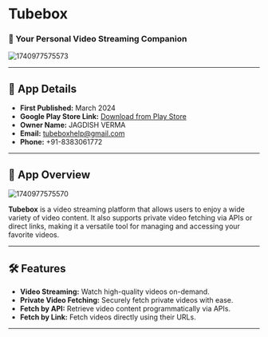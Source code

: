 # **Tubebox**

### **🎥 Your Personal Video Streaming Companion**

![1740977575573](https://github.com/user-attachments/assets/ecff0a81-a37b-495d-babf-1b92aa63efe4)

---
## **🔗 App Details**

- **First Published:** March 2024  
- **Google Play Store Link:** [Download from Play Store](https://play.google.com/store/apps/details?id=com.tube.box.entertainment.app)  
- **Owner Name:** JAGDISH VERMA  
- **Email:** [tubeboxhelp@gmail.com](mailto:tubeboxhelp@gmail.com)  
- **Phone:** +91-8383061772
  
---


## **📱 App Overview**

![1740977575570](https://github.com/user-attachments/assets/222f99bc-7d2c-4647-8ee4-714d51f49fe3)

**Tubebox** is a video streaming platform that allows users to enjoy a wide variety of video content. It also supports private video fetching via APIs or direct links, making it a versatile tool for managing and accessing your favorite videos.

---

## **🛠️ Features**

- **Video Streaming:** Watch high-quality videos on-demand.  
- **Private Video Fetching:** Securely fetch private videos with ease.  
- **Fetch by API:** Retrieve video content programmatically via APIs.  
- **Fetch by Link:** Fetch videos directly using their URLs.  

---

